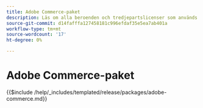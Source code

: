 ```yaml
---
title: Adobe Commerce-paket
description: Läs om alla beroenden och tredjepartslicenser som används i Adobe Commerce.
source-git-commit: d14fafffa127458181c996efdaf35e5ea7ab401a
workflow-type: tm+mt
source-wordcount: '17'
ht-degree: 0%

---
```



# Adobe Commerce-paket

{{$include /help/_includes/templated/release/packages/adobe-commerce.md}}
